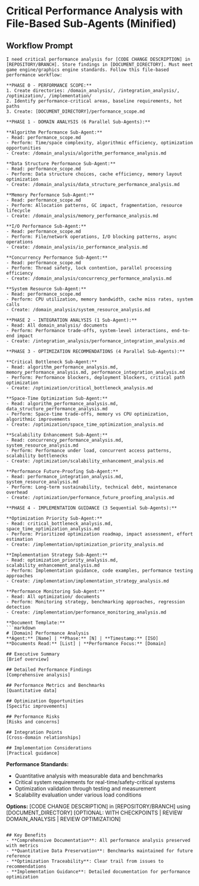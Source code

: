 # Critical Performance Analysis with File-Based Sub-Agents (Minified)

## Workflow Prompt

```
I need critical performance analysis for [CODE CHANGE DESCRIPTION] in [REPOSITORY/BRANCH]. Store findings in [DOCUMENT_DIRECTORY]. Must meet game engine/graphics engine standards. Follow this file-based performance workflow:

**PHASE 0 - PERFORMANCE SCOPE:**
1. Create directories: /domain_analysis/, /integration_analysis/, /optimization/, /implementation/
2. Identify performance-critical areas, baseline requirements, hot paths
3. Create: [DOCUMENT_DIRECTORY]/performance_scope.md

**PHASE 1 - DOMAIN ANALYSIS (6 Parallel Sub-Agents):**

**Algorithm Performance Sub-Agent:**
- Read: performance_scope.md
- Perform: Time/space complexity, algorithmic efficiency, optimization opportunities
- Create: /domain_analysis/algorithm_performance_analysis.md

**Data Structure Performance Sub-Agent:**
- Read: performance_scope.md
- Perform: Data structure choices, cache efficiency, memory layout optimization
- Create: /domain_analysis/data_structure_performance_analysis.md

**Memory Performance Sub-Agent:**
- Read: performance_scope.md
- Perform: Allocation patterns, GC impact, fragmentation, resource lifecycle
- Create: /domain_analysis/memory_performance_analysis.md

**I/O Performance Sub-Agent:**
- Read: performance_scope.md
- Perform: File/network operations, I/O blocking patterns, async operations
- Create: /domain_analysis/io_performance_analysis.md

**Concurrency Performance Sub-Agent:**
- Read: performance_scope.md
- Perform: Thread safety, lock contention, parallel processing efficiency
- Create: /domain_analysis/concurrency_performance_analysis.md

**System Resource Sub-Agent:**
- Read: performance_scope.md
- Perform: CPU utilization, memory bandwidth, cache miss rates, system calls
- Create: /domain_analysis/system_resource_analysis.md

**PHASE 2 - INTEGRATION ANALYSIS (1 Sub-Agent):**
- Read: All domain_analysis/ documents
- Perform: Performance trade-offs, system-level interactions, end-to-end impact
- Create: /integration_analysis/performance_integration_analysis.md

**PHASE 3 - OPTIMIZATION RECOMMENDATIONS (4 Parallel Sub-Agents):**

**Critical Bottleneck Sub-Agent:**
- Read: algorithm_performance_analysis.md, memory_performance_analysis.md, performance_integration_analysis.md
- Perform: Performance blockers, deployment blockers, critical path optimization
- Create: /optimization/critical_bottleneck_analysis.md

**Space-Time Optimization Sub-Agent:**
- Read: algorithm_performance_analysis.md, data_structure_performance_analysis.md
- Perform: Space-time trade-offs, memory vs CPU optimization, algorithmic improvements
- Create: /optimization/space_time_optimization_analysis.md

**Scalability Enhancement Sub-Agent:**
- Read: concurrency_performance_analysis.md, system_resource_analysis.md
- Perform: Performance under load, concurrent access patterns, scalability bottlenecks
- Create: /optimization/scalability_enhancement_analysis.md

**Performance Future-Proofing Sub-Agent:**
- Read: performance_integration_analysis.md, system_resource_analysis.md
- Perform: Long-term sustainability, technical debt, maintenance overhead
- Create: /optimization/performance_future_proofing_analysis.md

**PHASE 4 - IMPLEMENTATION GUIDANCE (3 Sequential Sub-Agents):**

**Optimization Priority Sub-Agent:**
- Read: critical_bottleneck_analysis.md, space_time_optimization_analysis.md
- Perform: Prioritized optimization roadmap, impact assessment, effort estimation
- Create: /implementation/optimization_priority_analysis.md

**Implementation Strategy Sub-Agent:**
- Read: optimization_priority_analysis.md, scalability_enhancement_analysis.md
- Perform: Implementation guidance, code examples, performance testing approaches
- Create: /implementation/implementation_strategy_analysis.md

**Performance Monitoring Sub-Agent:**
- Read: All optimization/ documents
- Perform: Monitoring strategy, benchmarking approaches, regression detection
- Create: /implementation/performance_monitoring_analysis.md

**Document Template:**
```markdown
# [Domain] Performance Analysis
**Agent:** [Name] | **Phase:** [N] | **Timestamp:** [ISO]
**Documents Read:** [List] | **Performance Focus:** [Domain]

## Executive Summary
[Brief overview]

## Detailed Performance Findings
[Comprehensive analysis]

## Performance Metrics and Benchmarks
[Quantitative data]

## Optimization Opportunities
[Specific improvements]

## Performance Risks
[Risks and concerns]

## Integration Points
[Cross-domain relationships]

## Implementation Considerations
[Practical guidance]
```

**Performance Standards:**
- Quantitative analysis with measurable data and benchmarks
- Critical system requirements for real-time/safety-critical systems
- Optimization validation through testing and measurement
- Scalability evaluation under various load conditions

**Options:** [CODE CHANGE DESCRIPTION] in [REPOSITORY/BRANCH] using [DOCUMENT_DIRECTORY] [OPTIONAL: WITH CHECKPOINTS | REVIEW DOMAIN_ANALYSIS | REVIEW OPTIMIZATION]
```

## Key Benefits
- **Comprehensive Documentation**: All performance analysis preserved with metrics
- **Quantitative Data Preservation**: Benchmarks maintained for future reference
- **Optimization Traceability**: Clear trail from issues to recommendations
- **Implementation Guidance**: Detailed documentation for performance optimization
